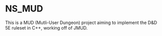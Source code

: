 # NS_MUD
This is a MUD (Mutli-User Dungeon) project aiming to implement the D&amp;D 5E ruleset in C++, working off of JMUD.
